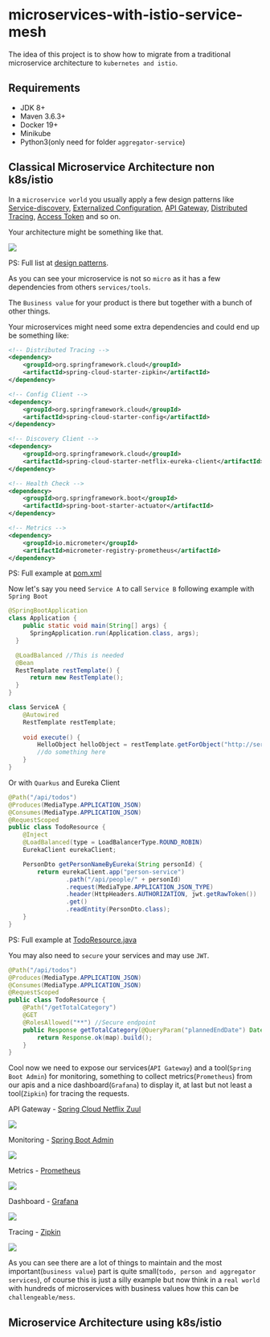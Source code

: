 # microservices-with-istio-service-mesh

The idea of this project is to show how to migrate from a traditional microservice architecture to `kubernetes and istio`.

## Requirements

 - JDK 8+
 - Maven 3.6.3+
 - Docker 19+
 - Minikube
 - Python3(only need for folder `aggregator-service`) 

## Classical Microservice Architecture non k8s/istio

In a `microservice world` you usually apply a few design patterns like [Service-discovery](https://microservices.io/patterns/server-side-discovery.html), [Externalized Configuration](https://microservices.io/patterns/externalized-configuration.html), [API Gateway](https://microservices.io/patterns/apigateway.html), [Distributed Tracing](https://microservices.io/patterns/observability/distributed-tracing.html), [Access Token](https://microservices.io/patterns/security/access-token.html) and so on.
 
Your architecture might be something like that.

![](docs/microservice_gcp.png)

PS: Full list at [design patterns](https://microservices.io/patterns/microservices.html).

As you can see your microservice is not so `micro` as it has a few dependencies from others `services/tools`.

The `Business value` for your product is there but together with a bunch of other things.

Your microservices might need some extra dependencies and could end up be something like:

```xml
<!-- Distributed Tracing -->
<dependency>
    <groupId>org.springframework.cloud</groupId>
    <artifactId>spring-cloud-starter-zipkin</artifactId>
</dependency>

<!-- Config Client -->
<dependency>
    <groupId>org.springframework.cloud</groupId>
    <artifactId>spring-cloud-starter-config</artifactId>
</dependency>

<!-- Discovery Client -->
<dependency>
    <groupId>org.springframework.cloud</groupId>
    <artifactId>spring-cloud-starter-netflix-eureka-client</artifactId>
</dependency>

<!-- Health Check -->
<dependency>
    <groupId>org.springframework.boot</groupId>
    <artifactId>spring-boot-starter-actuator</artifactId>
</dependency>

<!-- Metrics -->
<dependency>
    <groupId>io.micrometer</groupId>
    <artifactId>micrometer-registry-prometheus</artifactId>
</dependency>
```

PS: Full example at [pom.xml](person-service/pom.xml)

Now let's say you need `Service A` to call `Service B` following example with `Spring Boot`

```java
@SpringBootApplication
class Application {
    public static void main(String[] args) {
      SpringApplication.run(Application.class, args);
  }

  @LoadBalanced //This is needed
  @Bean
  RestTemplate restTemplate() {
      return new RestTemplate();
  }
}

class ServiceA {
    @Autowired
    RestTemplate restTemplate;
  
    void execute() {
        HelloObject helloObject = restTemplate.getForObject("http://service-a/hello", ServiceBDto.class);
        //do something here
    }
}
```

Or with `Quarkus` and Eureka Client

```java
@Path("/api/todos")
@Produces(MediaType.APPLICATION_JSON)
@Consumes(MediaType.APPLICATION_JSON)
@RequestScoped
public class TodoResource {
    @Inject
    @LoadBalanced(type = LoadBalancerType.ROUND_ROBIN)
    EurekaClient eurekaClient;

    PersonDto getPersonNameByEureka(String personId) {
        return eurekaClient.app("person-service")
                .path("/api/people/" + personId)
                .request(MediaType.APPLICATION_JSON_TYPE)
                .header(HttpHeaders.AUTHORIZATION, jwt.getRawToken())
                .get()
                .readEntity(PersonDto.class);
    }
}
``` 

PS: Full example at [TodoResource.java](todo-service/src/main/java/com/github/todo/TodoResource.java#L120)

You may also need to `secure` your services and may use `JWT`.

```java
@Path("/api/todos")
@Produces(MediaType.APPLICATION_JSON)
@Consumes(MediaType.APPLICATION_JSON)
@RequestScoped
public class TodoResource {
    @Path("/getTotalCategory")
    @GET
    @RolesAllowed("**") //Secure endpoint
    public Response getTotalCategory(@QueryParam("plannedEndDate") Date plannedEndDate) {
        return Response.ok(map).build();
    }
}
```

Cool now we need to expose our services(`API Gateway`) and a tool(`Spring Boot Admin`) for monitoring, something to collect metrics(`Prometheus`) from our apis and a nice dashboard(`Grafana`) to display it, at last but not least a tool(`Zipkin`) for tracing the requests.

API Gateway - [Spring Cloud Netflix Zuul](https://cloud.spring.io/spring-cloud-netflix/multi/multi__router_and_filter_zuul.html) 

![](docs/api_gateway.png)

Monitoring - [Spring Boot Admin](https://github.com/codecentric/spring-boot-admin) 

![](docs/spring_boot_admin.png)

Metrics - [Prometheus](https://prometheus.io/) 

![](docs/prometheus.png)

Dashboard - [Grafana](https://grafana.com/) 

![](docs/grafana.png)

Tracing - [Zipkin](https://zipkin.io/) 

![](docs/zipkin.png)

As you can see there are a lot of things to maintain and the most important(`business value`) part is quite small(`todo, person and aggregator services`), of course this is just a silly example but now think in a `real world` with hundreds of microservices with business values how this can be `challengeable/mess`. 

## Microservice Architecture using k8s/istio